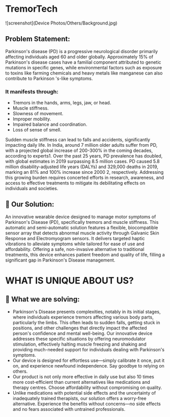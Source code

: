 # TremorTech
![screenshot](Device Photos/Others/Background.jpg)

## Problem Statement:
Parkinson's disease (PD) is a progressive neurological disorder primarily affecting individuals aged 60 and older globally. Approximately 15% of Parkinson's disease cases have a familial component attributed to genetic mutations in specific genes, while environmental factors such as exposure to toxins like farming chemicals and heavy metals like manganese can also contribute to Parkinson 's-like symptoms. 
### It manifests through:
- Tremors in the hands, arms, legs, jaw, or head.
- Muscle stiffness.
- Slowness of movement.
- Improper mobility.
- Impaired balance and coordination.
- Loss of sense of smell.

Sudden muscle stiffness can lead to falls and accidents, significantly impacting daily life. In India, around 7 million older adults suffer from PD, with a projected global increase of 200-300% in the coming decades, according to experts1. Over the past 25 years, PD prevalence has doubled, with global estimates in 2019 surpassing 8.5 million cases. PD caused 5.8 million disability-adjusted life years (DALYs) and 329,000 deaths in 2019, marking an 81% and 100% increase since 2000 2, respectively. Addressing this growing burden requires concerted efforts in research, awareness, and access to effective treatments to mitigate its debilitating effects on individuals and societies.


## 🚀 Our Solution:
An innovative wearable device designed to manage motor symptoms of Parkinson's Disease (PD), specifically tremors and muscle stiffness. This automatic and semi-automatic solution features a flexible, biocompatible sensor array that detects abnormal muscle activity through Galvanic Skin Response and Electromyogram sensors. It delivers targeted haptic vibrations to alleviate symptoms while tailored for ease of use and affordability. Offering a safe, non-invasive alternative to traditional treatments, this device enhances patient freedom and quality of life, filling a significant gap in Parkinson's Disease management.

# WHAT IS UNIQUE ABOUT US?

## 🚀 What we are solving:
- Parkinson's Disease presents complexities, notably in its initial stages, where individuals experience tremors affecting various body parts, particularly the limbs. This often leads to sudden falls, getting stuck in positions, and other challenges that directly impact the affected person's confidence and mental well-being. Our innovative device addresses these specific situations by offering neuromodulator stimulation, effectively halting muscle freezing and shaking and providing much-needed support for individuals dealing with Parkinson's symptoms.
- Our device is designed for effortless use—simply calibrate it once, put it on, and experience newfound independence. Say goodbye to relying on others.
- Our product is not only more effective in daily use but also 10 times more cost-efficient than current alternatives like medications and therapy centres. Choose affordability without compromising on quality.
- Unlike medications with potential side effects and the uncertainty of inadequately trained therapists, our solution offers a worry-free alternative. Experience the benefits without concerns—no side effects and no fears associated with untrained professionals. 
